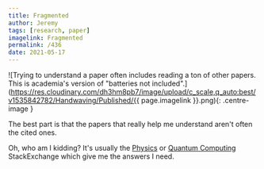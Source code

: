 ```yaml
---
title: Fragmented
author: Jeremy
tags: [research, paper]
imagelink: Fragmented
permalink: /436
date: 2021-05-17
---
```


![Trying to understand a paper often includes reading a ton of other papers. This is academia's version of "batteries not included".](https://res.cloudinary.com/dh3hm8pb7/image/upload/c_scale,q_auto:best/v1535842782/Handwaving/Published/{{ page.imagelink }}.png){: .centre-image }

The best part is that the papers that really help me understand aren't often the cited ones.

Oh, who am I kidding? It's usually the [Physics](physics.stackexchange.com/) or [Quantum Computing](quantumcomputing.stackexchange.com/) StackExchange which give me the answers I need.
